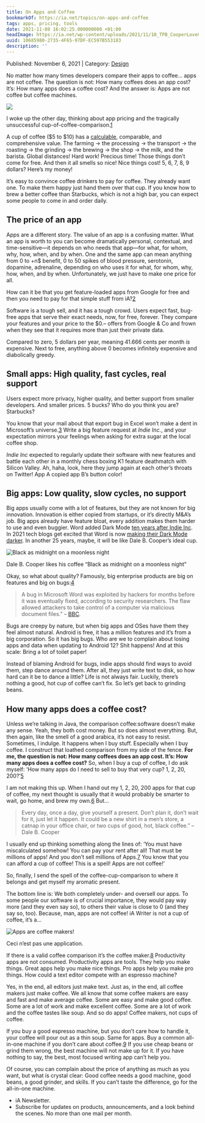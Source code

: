 ```yaml
---
title: On Apps and Coffee
bookmarkOf: https://ia.net/topics/on-apps-and-coffee
tags: apps, pricing, tools
date: 2021-11-08 16:02:25.000000000 +01:00
headImage: https://ia.net/wp-content/uploads/2021/11/10_TPB_CooperLoveCoffee_1003_Breakfast.png
uuid: 10685980-2735-4F65-97DF-EC597B553183
description: ''
---
```


Published: November 6, 2021 | Category: [Design](https://preview.ia.net/topics/category/design)

No matter how many times developers compare their apps to coffee… apps are not coffee. The question is not: How many coffees does an app cost? It’s: How many apps does a coffee cost? And the answer is: Apps are not coffee but coffee machines.

![](https://ia.net/wp-content/uploads/2021/11/FC7V_44XEAM_PLn.jpeg)

I woke up the other day, thinking about app pricing and the tragically unsuccessful cup-of-coffee-comparison.[1](#fn-7558-1)

A cup of coffee ($5 to $10) has a [calculable](https://m.youtube.com/watch?v=7SM2Jrot-ZM), comparable, and comprehensive value. The farming → the processing → the transport → the roasting → the grinding → the brewing → the shop → the milk, and the barista. Global distances! Hard work! Precious time! Those things don’t come for free. And then it all smells so nice! Nice things cost! 5, 6, 7, 8, 9 dollars? Here’s my money!

It’s easy to convince coffee drinkers to pay for coffee. They already want one. To make them happy just hand them over that cup. If you know how to brew a better coffee than Starbucks, which is not a high bar, you can expect some people to come in and order daily.

The price of an app
-------------------

Apps are a different story. The value of an app is a confusing matter. What an app is worth to you can become dramatically personal, contextual, and time-sensitive—it depends on who needs that app—for what, for whom, why, how, when, and by when. One and the same app can mean anything from 0 to +n$ benefit, 0 to 50 spikes of blood pressure, serotonin, dopamine, adrenaline, depending on who uses it for what, for whom, why, how, when, and by when. Unfortunately, we just have to make one price for all.

How can it be that you get feature-loaded apps from Google for free and then you need to pay for that simple stuff from iA?[2](#fn-7558-2)

Software is a tough sell, and it has a tough crowd. Users expect fast, bug-free apps that serve their exact needs, now, for free, forever. They compare your features and your price to the $0.– offers from Google & Co and frown when they see that it requires more than just their private data.

Compared to zero, 5 dollars per year, meaning 41.666 cents per month _is_ expensive. Next to free, anything above 0 becomes infinitely expensive and diabolically greedy.

Small apps: High quality, fast cycles, real support
---------------------------------------------------

Users expect more privacy, higher quality, and better support from smaller developers. And smaller prices. 5 bucks? Who do you think you are? Starbucks?

You know that your mail about that export bug in Excel won’t make a dent in Microsoft’s universe.[3](#fn-7558-3) Write a big feature request at _Indie Inc._, and your expectation mirrors your feelings when asking for extra sugar at the local coffee shop.

_Indie Inc_ expected to regularly update their software with new features and battle each other in a monthly chess boxing K1 feature deathmatch with Silicon Valley. Ah, haha, look, here they jump again at each other’s throats on Twitter! App A copied app B’s button color!

Big apps: Low quality, slow cycles, no support
----------------------------------------------

Big apps usually come with a lot of features, but they are not known for big innovation. Innovation is either copied from startups, or it’s directly M&A’s job. Big apps already have feature bloat, every addition makes them harder to use and even buggier. Word added Dark Mode [ten years after Indie Inc](https://supertekboy.com/2020/11/30/microsoft-word-editor-goes-full-dark-mode/). In 2021 tech blogs get excited that Word is now [making their Dark Mode darker](https://www.theverge.com/2021/2/9/22274181/microsoft-word-dark-mode-canvas-update-beta). In another 25 years, maybe, it will be like Dale B. Cooper’s ideal cup.

![Black as midnight on a moonless night](https://ia.net/wp-content/uploads/2021/11/10_TPB_CooperLoveCoffee_1003_Breakfast.png)

Dale B. Cooper likes his coffee “Black as midnight on a moonless night”

Okay, so what about quality? Famously, big enterprise products are big on features and big on bugs:[4](#fn-7558-4)

> A bug in Microsoft Word was exploited by hackers for months before it was eventually fixed, according to security researchers. The flaw allowed attackers to take control of a computer via malicious document files.” – [BBC](https://www.bbc.com/news/technology-39732490).

Bugs are creepy by nature, but when big apps and OSes have them they feel almost natural. Android is free, it has a million features and it’s from a big corporation. So it has big bugs. Who are we to complain about losing apps and data when updating to Android 12? Shit happens! And at this scale: Bring a lot of toilet paper!

Instead of blaming Android for bugs, indie apps should find ways to avoid them, step dance around them. After all, they just write text to disk, so how hard can it be to dance a little? Life is not always fair. Luckily, there’s nothing a good, hot cup of coffee can’t fix. So let’s get back to grinding beans.

How many apps does a coffee cost?
---------------------------------

Unless we’re talking in Java, the comparison coffee:software doesn’t make any sense. Yeah, they both cost money. But so does almost everything. But, then again, like the smell of a good arabica, it’s not easy to resist. Sometimes, I indulge. It happens when I buy stuff. Especially when I buy coffee. I construct that loathed comparison from my side of the fence. **For me, the question is not: How many coffees does an app cost. It’s: How many apps does a coffee cost?** So, when I buy a cup of coffee, I do ask myself: ‘How many apps do I need to sell to buy that very cup? 1, 2, 20, 200?’[5](#fn-7558-5)

I am not making this up. When I hand out my 1, 2, 20, 200 apps for that cup of coffee, my next thought is usually that it would probably be smarter to wait, go home, and brew my own.[6](#fn-7558-6) But…

> Every day, once a day, give yourself a present. Don’t plan it, don’t wait for it, just let it happen. It could be a new shirt in a men’s store, a catnap in your office chair, or two cups of good, hot, black coffee.” –Dale B. Cooper

I usually end up thinking something along the lines of: ‘You must have miscalculated somehow! You can pay your rent after all! That must be millions of apps! And you don’t sell millions of Apps.[7](#fn-7558-7) You know that you can afford a cup of coffee! This is a spell! Apps are not coffee!’

So, finally, I send the spell of the coffee-cup-comparison to where it belongs and get myself my aromatic present.

The bottom line is: We both completely under- and oversell our apps. To some people our software is of crucial importance, they would pay way more (and they even say so), to others their value is close to 0 (and they say so, too). Because, man, apps are not coffee! iA Writer is not a cup of coffee, it’s a…

![Apps are coffee makers!](https://ia.net/wp-content/uploads/2021/11/Lucca-M58-Stainless-Espresso-Machine-Hero.png)

Ceci n’est pas une application.

If there is a valid coffee comparison it’s the coffee maker.[8](#fn-7558-8) Productivity apps are not consumed. Productivity apps are tools. They help you make things. Great apps help you make nice things. Pro apps help you make pro things. How could a text editor compete with an espresso machine?

Yes, in the end, all editors just make text. Just as, in the end, all coffee makers just make coffee. We all know that some coffee makers are easy and fast and make average coffee. Some are easy and make good coffee. Some are a lot of work and make excellent coffee. Some are a lot of work and the coffee tastes like soup. And so do apps! Coffee makers, not cups of coffee.

If you buy a good espresso machine, but you don’t care how to handle it, your coffee will pour out as a thin soup. Same for apps. Buy a common all-in-one machine if you don’t care about coffee.[9](#fn-7558-9) If you use cheap beans or grind them wrong, the best machine will not make up for it. If you have nothing to say, the best, most focused writing app can’t help you.

Of course, you can complain about the price of anything as much as you want, but what is crystal clear: Good coffee needs a good machine, good beans, a good grinder, and skills. If you can’t taste the difference, go for the all-in-one machine.

*   iA Newsletter.
*   Subscribe for updates on products, announcements, and a look behind the scenes. No more than one mail per month.